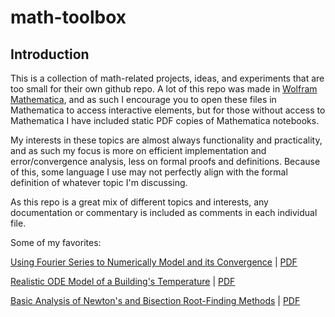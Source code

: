 # math-toolbox

## Introduction
This is a collection of math-related projects, ideas, and experiments that are too small for their own github repo. A lot of this repo was made in [Wolfram Mathematica](https://www.wolfram.com/mathematica/), and as such I encourage you to open these files in Mathematica to access interactive elements, but for those without access to Mathematica I have included static PDF copies of Mathematica notebooks.

My interests in these topics are almost always functionality and practicality, and as such my focus is more on efficient implementation and error/convergence analysis, less on formal proofs and definitions. Because of this, some language I use may not perfectly align with the formal definition of whatever topic I'm discussing.

As this repo is a great mix of different topics and interests, any documentation or commentary is included as comments in each individual file.

Some of my favorites:

[Using Fourier Series to Numerically Model and its Convergence](Modeling/FourierSeriesConvergence.nb) | [PDF](Modeling/FourierSeriesConvergence.pdf)

[Realistic ODE Model of a Building's Temperature](Modeling/TemperatureOfABuildingODE.nb) | [PDF](Modeling/TemperatureOfABuildingODE.pdf)

[Basic Analysis of Newton's and Bisection Root-Finding Methods](RootFindingMethods/NewtonsBisectionMethods.nb) | [PDF](RootFindingMethods/NewtonsBisectionMethods.pdf)
